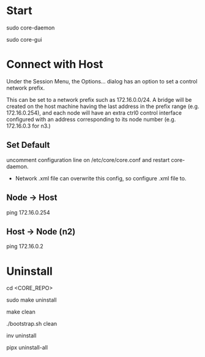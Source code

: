 # Start

sudo core-daemon

sudo core-gui

# Connect with Host

Under the Session Menu, the Options… dialog has an option to set a control network prefix.

This can be set to a network prefix such as 172.16.0.0/24. A bridge will be created on the host machine having the last address in the prefix range (e.g. 172.16.0.254), and each node will have an extra ctrl0 control interface configured with an address corresponding to its node number (e.g. 172.16.0.3 for n3.)

## Set Default

uncomment configuration line on /etc/core/core.conf and restart core-daemon. 
* Network .xml file can overwrite this config, so configure .xml file to. 

## Node -> Host

ping 172.16.0.254

## Host -> Node (n2)

ping 172.16.0.2

# Uninstall

cd <CORE_REPO>

sudo make uninstall

make clean

./bootstrap.sh clean

inv uninstall

pipx uninstall-all